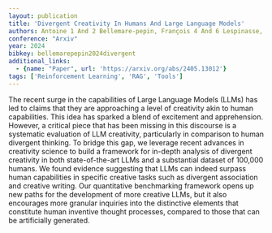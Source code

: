 ```yaml
---
layout: publication
title: 'Divergent Creativity In Humans And Large Language Models'
authors: Antoine 1 And 2 Bellemare-pepin, François 4 And 6 Lespinasse, Philipp 4 And 6 Thölke, Yann 4 And 6 Harel, Kory 4 And 6 Mathewson, Jay A. 4 And 6 Olson, Yoshua 4 And 6 Bengio, Karim 1, 4 And 7 Jerbi
conference: "Arxiv"
year: 2024
bibkey: bellemarepepin2024divergent
additional_links:
  - {name: "Paper", url: 'https://arxiv.org/abs/2405.13012'}
tags: ['Reinforcement Learning', 'RAG', 'Tools']
---
```

The recent surge in the capabilities of Large Language Models (LLMs) has led
to claims that they are approaching a level of creativity akin to human
capabilities. This idea has sparked a blend of excitement and apprehension.
However, a critical piece that has been missing in this discourse is a
systematic evaluation of LLM creativity, particularly in comparison to human
divergent thinking. To bridge this gap, we leverage recent advances in
creativity science to build a framework for in-depth analysis of divergent
creativity in both state-of-the-art LLMs and a substantial dataset of 100,000
humans. We found evidence suggesting that LLMs can indeed surpass human
capabilities in specific creative tasks such as divergent association and
creative writing. Our quantitative benchmarking framework opens up new paths
for the development of more creative LLMs, but it also encourages more granular
inquiries into the distinctive elements that constitute human inventive thought
processes, compared to those that can be artificially generated.
